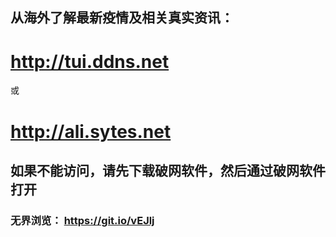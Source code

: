 ## 从海外了解最新疫情及相关真实资讯：
<h1><a href='http://tui.ddns.net/sars?from=51t'>http://tui.ddns.net</a></h1>
或
<h1><a href='http://ali.sytes.net/sars?from=51t'>http://ali.sytes.net</a></h1>

## 如果不能访问，请先下载破网软件，然后通过破网软件打开
### 无界浏览： https://git.io/vEJlj
